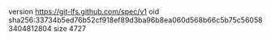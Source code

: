 version https://git-lfs.github.com/spec/v1
oid sha256:33734b5ed76b52cf918ef89d3ba96b8ea060d568b66c5b75c560583404812804
size 4727
